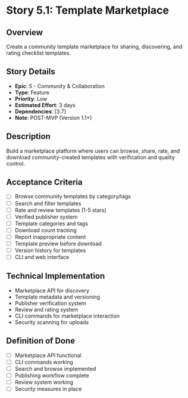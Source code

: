 # Story 5.1: Template Marketplace

## Overview

Create a community template marketplace for sharing, discovering, and rating checklist templates.

## Story Details

- **Epic**: 5 - Community & Collaboration
- **Type**: Feature
- **Priority**: Low
- **Estimated Effort**: 3 days
- **Dependencies**: [3.7]
- **Note**: POST-MVP (Version 1.1+)

## Description

Build a marketplace platform where users can browse, share, rate, and download community-created templates with verification and quality control.

## Acceptance Criteria

- [ ] Browse community templates by category/tags
- [ ] Search and filter templates
- [ ] Rate and review templates (1-5 stars)
- [ ] Verified publisher system
- [ ] Template categories and tags
- [ ] Download count tracking
- [ ] Report inappropriate content
- [ ] Template preview before download
- [ ] Version history for templates
- [ ] CLI and web interface

## Technical Implementation

- Marketplace API for discovery
- Template metadata and versioning
- Publisher verification system
- Review and rating system
- CLI commands for marketplace interaction
- Security scanning for uploads

## Definition of Done

- [ ] Marketplace API functional
- [ ] CLI commands working
- [ ] Search and browse implemented
- [ ] Publishing workflow complete
- [ ] Review system working
- [ ] Security measures in place
